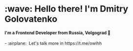 <h1 align="left">:wave: Hello there! I'm Dmitry Golovatenko</h1>
<h4 align="left">I'm a Frontend Developer from Russia, Volgograd 🧊</h4>
- :airplane: &nbsp;Let's talk more in https://t.me/owihh
